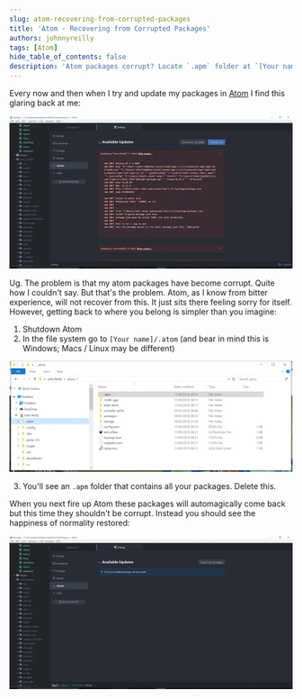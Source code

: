 ```yaml
---
slug: atom-recovering-from-corrupted-packages
title: 'Atom - Recovering from Corrupted Packages'
authors: johnnyreilly
tags: [Atom]
hide_table_of_contents: false
description: 'Atom packages corrupt? Locate `.apm` folder at `[Your name]/.atom`, then delete. On reopening Atom, packages will be restored.'
---
```


Every now and then when I try and update my packages in [Atom](https://atom.io/) I find this glaring back at me:

![](Screenshot-2016-03-17-06.17.03.webp)

<!--truncate-->

Ug. The problem is that my atom packages have become corrupt. Quite how I couldn't say. But that's the problem. Atom, as I know from bitter experience, will not recover from this. It just sits there feeling sorry for itself. However, getting back to where you belong is simpler than you imagine:

1. Shutdown Atom
2. In the file system go to `[Your name]/.atom` (and bear in mind this is Windows; Macs / Linux may be different)

![](Screenshot-2016-03-17-06.17.53.webp)

3. You'll see an `.apm` folder that contains all your packages. Delete this.

When you next fire up Atom these packages will automagically come back but this time they shouldn't be corrupt. Instead you should see the happiness of normality restored:

![](Screenshot-2016-03-17-06.23.18.webp)
